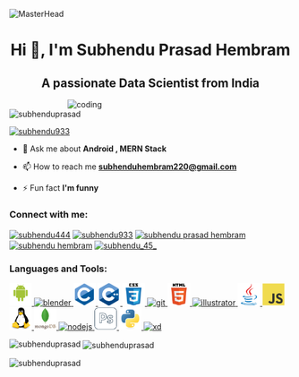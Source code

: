 ![MasterHead](https://i.pinimg.com/originals/66/4a/6a/664a6aca119ef80d70aa77f6b7b73c9e.jpg)
<h1 align="center">Hi 👋, I'm Subhendu Prasad Hembram</h1>
<h2 align="center">A passionate Data Scientist from India</h2>
<img align="right" alt="coding" width="400" src="https://media0.giphy.com/media/qgQUggAC3Pfv687qPC/giphy.gif?cid=ecf05e47rhpp2oa85jcuvfowem8sp0crcdmz0erwjzthx1xv&ep=v1_gifs_search&rid=giphy.gif&ct=g">

<p align="left"> <img src="https://komarev.com/ghpvc/?username=subhenduprasad&label=Profile%20views&color=0e75b6&style=flat" alt="subhenduprasad" /> </p>

<p align="left"> <a href="https://twitter.com/subhendu933" target="blank"><img src="https://img.shields.io/twitter/follow/subhendu933?logo=twitter&style=for-the-badge" alt="subhendu933" /></a> </p>

- 💬 Ask me about **Android , MERN Stack**

- 📫 How to reach me **subhenduhembram220@gmail.com**

- ⚡ Fun fact **I'm funny**

<h3 align="left">Connect with me:</h3>
<p align="left">
<a href="https://codepen.io/subhendu444" target="blank"><img align="center" src="https://raw.githubusercontent.com/rahuldkjain/github-profile-readme-generator/master/src/images/icons/Social/codepen.svg" alt="subhendu444" height="30" width="40" /></a>
<a href="https://twitter.com/subhendu933" target="blank"><img align="center" src="https://raw.githubusercontent.com/rahuldkjain/github-profile-readme-generator/master/src/images/icons/Social/twitter.svg" alt="subhendu933" height="30" width="40" /></a>
<a href="https://linkedin.com/in/subhendu-prasad-hembram" target="blank"><img align="center" src="https://raw.githubusercontent.com/rahuldkjain/github-profile-readme-generator/master/src/images/icons/Social/linked-in-alt.svg" alt="subhendu prasad hembram" height="30" width="40" /></a>
<a href="https://www.facebook.com/subhendu.topu" target="blank"><img align="center" src="https://raw.githubusercontent.com/rahuldkjain/github-profile-readme-generator/master/src/images/icons/Social/facebook.svg" alt="subhendu hembram" height="30" width="40" /></a>
<a href="https://instagram.com/subhendu_45_" target="blank"><img align="center" src="https://raw.githubusercontent.com/rahuldkjain/github-profile-readme-generator/master/src/images/icons/Social/instagram.svg" alt="subhendu_45_" height="30" width="40" /></a>
</p>

<h3 align="left">Languages and Tools:</h3>
<p align="left"> <a href="[https://developer.android.com](https://developer.android.com/static/images/brand/Android_Robot.svg)" target="_blank" rel="noreferrer"> <img src="https://raw.githubusercontent.com/devicons/devicon/master/icons/android/android-original-wordmark.svg" alt="android" width="40" height="40"/> </a> <a href="https://www.blender.org/" target="_blank" rel="noreferrer"> <img src="https://download.blender.org/branding/community/blender_community_badge_white.svg" alt="blender" width="40" height="40"/> </a> <a href="https://www.cprogramming.com/" target="_blank" rel="noreferrer"> <img src="https://raw.githubusercontent.com/devicons/devicon/master/icons/c/c-original.svg" alt="c" width="40" height="40"/> </a> <a href="https://www.w3schools.com/cpp/" target="_blank" rel="noreferrer"> <img src="https://raw.githubusercontent.com/devicons/devicon/master/icons/cplusplus/cplusplus-original.svg" alt="cplusplus" width="40" height="40"/> </a> <a href="https://www.w3schools.com/css/" target="_blank" rel="noreferrer"> <img src="https://raw.githubusercontent.com/devicons/devicon/master/icons/css3/css3-original-wordmark.svg" alt="css3" width="40" height="40"/> </a> <a href="https://expressjs.com" target="_blank" rel="noreferrer"> <a href="https://git-scm.com/" target="_blank" rel="noreferrer"> <img src="https://www.vectorlogo.zone/logos/git-scm/git-scm-icon.svg" alt="git" width="40" height="40"/> </a> <a href="https://www.w3.org/html/" target="_blank" rel="noreferrer"> <img src="https://raw.githubusercontent.com/devicons/devicon/master/icons/html5/html5-original-wordmark.svg" alt="html5" width="40" height="40"/> </a> <a href="https://www.adobe.com/in/products/illustrator.html" target="_blank" rel="noreferrer"> <img src="https://www.vectorlogo.zone/logos/adobe_illustrator/adobe_illustrator-icon.svg" alt="illustrator" width="40" height="40"/> </a> <a href="https://www.java.com" target="_blank" rel="noreferrer"> <img src="https://raw.githubusercontent.com/devicons/devicon/master/icons/java/java-original.svg" alt="java" width="40" height="40"/> </a> <a href="https://developer.mozilla.org/en-US/docs/Web/JavaScript" target="_blank" rel="noreferrer"> <img src="https://raw.githubusercontent.com/devicons/devicon/master/icons/javascript/javascript-original.svg" alt="javascript" width="40" height="40"/> </a> <a href="https://www.linux.org/" target="_blank" rel="noreferrer"> <img src="https://raw.githubusercontent.com/devicons/devicon/master/icons/linux/linux-original.svg" alt="linux" width="40" height="40"/> </a> <a href="https://www.mongodb.com/" target="_blank" rel="noreferrer"> <img src="https://raw.githubusercontent.com/devicons/devicon/master/icons/mongodb/mongodb-original-wordmark.svg" alt="mongodb" width="40" height="40"/> </a> <a href="https://nodejs.org" target="_blank" rel="noreferrer"> <img src="[https://raw.githubusercontent.com/devicons/devicon/master/icons/nodejs/nodejs-original-wordmark.svg](https://nodejs.org/static/logos/jsIconGreen.svg)" alt="nodejs" width="40" height="40"/> </a> <a href="https://pandas.pydata.org/" target="_blank" rel="noreferrer"> <a href="https://www.photoshop.com/en" target="_blank" rel="noreferrer"> <img src="https://raw.githubusercontent.com/devicons/devicon/master/icons/photoshop/photoshop-line.svg" alt="photoshop" width="40" height="40"/> </a> <a href="https://www.python.org" target="_blank" rel="noreferrer"> <img src="https://raw.githubusercontent.com/devicons/devicon/master/icons/python/python-original.svg" alt="python" width="40" height="40"/> </a> <a href="https://www.adobe.com/products/xd.html" target="_blank" rel="noreferrer"> <img src="[https://cdn.worldvectorlogo.com/logos/adobe-xd.svg](https://upload.wikimedia.org/wikipedia/commons/thumb/c/c2/Adobe_XD_CC_icon.svg/180px-Adobe_XD_CC_icon.svg.png)" alt="xd" width="40" height="40"/> </a> </p>

<p><img align="left" src="https://github-readme-stats.vercel.app/api/top-langs?username=subhenduprasad&show_icons=true&locale=en&layout=compact" alt="subhenduprasad" /></p>

<p>&nbsp;<img align="center" src="https://github-readme-stats.vercel.app/api?username=subhenduprasad&show_icons=true&locale=en" alt="subhenduprasad" /></p>

<p><img align="center" src="https://github-readme-streak-stats.herokuapp.com/?user=subhenduprasad&" alt="subhenduprasad" /></p>
